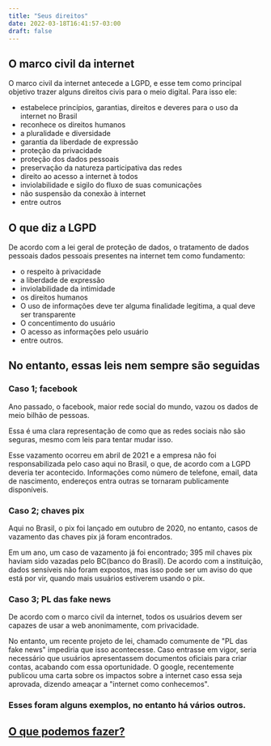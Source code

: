 ```yaml
---
title: "Seus direitos"
date: 2022-03-18T16:41:57-03:00
draft: false
---
```


## O marco civil da internet
O marco civil da internet antecede a LGPD, e esse tem como principal objetivo
trazer alguns direitos civis para o meio digital. Para isso ele:
- estabelece princípios, garantias, direitos e deveres para o uso da internet no Brasil
- reconhece os direitos humanos
- a pluralidade e diversidade
- garantia da liberdade de expressão
- proteção da privacidade
- proteção dos dados pessoais
- preservação da natureza participativa das redes
- direito ao acesso a internet à todos
- inviolabilidade e sigilo do fluxo de suas comunicações
- não suspensão da conexão à internet
- entre outros

## O que diz a LGPD
De acordo com a lei geral de proteção de dados, o tratamento de dados pessoais dados pessoais presentes na internet tem
como fundamento:
- o respeito à privacidade
- a liberdade de expressão
- inviolabilidade da intimidade
- os direitos humanos
- O uso de informações deve ter alguma finalidade legitima, a qual deve ser
transparente
- O concentimento do usuário
- O acesso as informações pelo usuário
- entre outros.

## No entanto, essas leis nem sempre são seguidas
### Caso 1; facebook
Ano passado, o facebook, maior rede social do mundo, vazou os dados de meio
bilhão de pessoas.

Essa é uma clara representação de como que as redes sociais não são seguras, mesmo com leis para tentar mudar isso.

Esse vazamento ocorreu em abril de 2021 e a empresa não foi responsabilizada
pelo caso aqui no Brasil, o que, de acordo com a LGPD deveria ter acontecido.
Informações como número de telefone, email, data de nascimento, endereços entra
outras se tornaram publicamente disponíveis.

### Caso 2; chaves pix
Aqui no Brasil, o pix foi lançado em outubro de 2020, no entanto, casos de
vazamento das chaves pix já foram encontrados.

Em um ano, um caso de vazamento já foi encontrado; 395 mil chaves pix haviam
sido vazadas pelo BC(banco do Brasil). De acordo com a instituição, dados
sensíveis não foram expostos, mas isso pode ser um aviso do que está por vir,
quando mais usuários estiverem usando o pix.

### Caso 3; PL das fake news
De acordo com o marco civil da internet, todos os usuários devem ser capazes de
usar a web anonimamente, com privacidade.

No entanto, um recente projeto de lei, chamado comumente de "PL das fake news"
impediria que isso acontecesse. Caso entrasse em vigor, seria necessário que
usuários apresentassem documentos oficiais para criar contas, acabando com essa
oportunidade. O google, recentemente publicou uma carta sobre os impactos sobre
a internet caso essa seja aprovada, dizendo ameaçar a "internet como conhecemos".

### Esses foram alguns exemplos, no entanto há vários outros.

## [O que podemos fazer?](../../ações/)
